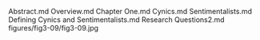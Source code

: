 Abstract.md
Overview.md
Chapter One.md
Cynics.md
Sentimentalists.md
Defining Cynics and Sentimentalists.md
Research Questions2.md
figures/fig3-09/fig3-09.jpg